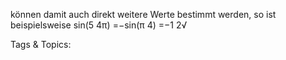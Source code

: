 können damit auch direkt weitere Werte bestimmt werden, so ist beispielsweise
sin(5
4π) =−sin(π
4) =−1
2√

   Tags & Topics:
   